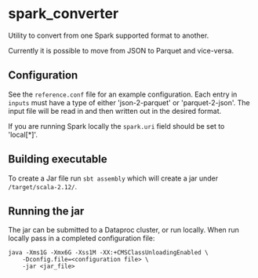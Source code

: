 # spark_converter

Utility to convert from one Spark supported format to another. 

Currently it is possible to move from JSON to Parquet and vice-versa. 

## Configuration 

See the `reference.conf` file for an example configuration. Each entry in `inputs` must have a type of either 'json-2-parquet' or 'parquet-2-json'. The input file will be read in and then written out in the desired format. 

If you are running Spark locally the `spark.uri` field should be set to 'local[*]'. 

## Building executable

To create a Jar file run `sbt assembly` which will create a jar under `/target/scala-2.12/`. 

## Running the jar

The jar can be submitted to a Dataproc cluster, or run locally. When run locally pass in a completed configuration file:

```
java -Xms1G -Xmx6G -Xss1M -XX:+CMSClassUnloadingEnabled \
    -Dconfig.file=<configuration file> \
    -jar <jar_file>
```

